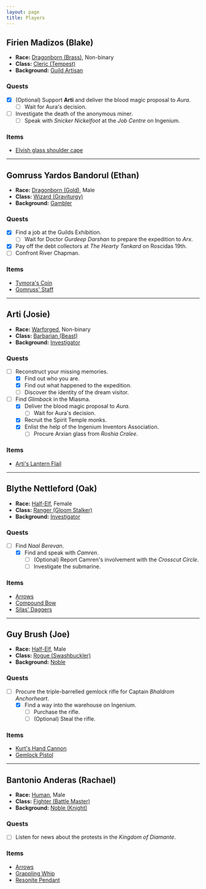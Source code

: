 ```yaml
---
layout: page
title: Players
---
```


## **Firien Madizos (Blake)**

- **Race:** [Dragonborn (Brass)](https://2014.5e.tools/races.html#dragonborn%20(metallic)_ftd), Non-binary
- **Class:** [Cleric (Tempest)](https://2014.5e.tools/classes.html#cleric_phb,state:sub-tempest-phb=b1)
- **Background:** [Guild Artisan](https://2014.5e.tools/backgrounds.html#guild%20artisan_phb)

### Quests

- [x] (Optional) Support **Arti** and deliver the blood magic proposal to *Aura*.
  - [ ] Wait for Aura's decision.
- [ ] Investigate the death of the anonymous miner.
  - [ ] Speak with *Snicker Nickelfoot* at the *Job Centre* on Ingenium.

### Items

- [Elvish glass shoulder cape](items#elvish-glass-shoulder-cape)

---

## **Gomruss Yardos Bandorul (Ethan)**

- **Race:** [Dragonborn (Gold)](https://2014.5e.tools/races.html#dragonborn%20(metallic)_ftd), Male
- **Class:** [Wizard (Graviturgy)](https://2014.5e.tools/classes.html#wizard_phb,state:sub-graviturgy-egw=b1)
- **Background:** [Gambler](https://2014.5e.tools/backgrounds.html#gambler_ai)

### Quests

- [x] Find a job at the Guilds Exhibition.
  - [ ] Wait for Doctor *Gurdeep Darshan* to prepare the expedition to *Arx*.
- [x] Pay off the debt collectors at *The Hearty Tankard* on Roscidas 19th.
- [ ] Confront River Chapman.

### Items

- [Tymora's Coin](items#tymoras-coin)
- [Gomruss' Staff](items#gomruss-staff)

---

## **Arti (Josie)**

- **Race:** [Warforged](https://2014.5e.tools/races.html#warforged_erlw), Non-binary
- **Class:** [Barbarian (Beast)](https://2014.5e.tools/classes.html#barbarian_phb,state:sub-beast-tce=b1)
- **Background:** [Investigator](https://2014.5e.tools/backgrounds.html#investigator_vrgr)

### Quests

- [ ] Reconstruct your missing memories.
  - [x] Find out who you are.
  - [x] Find out what happened to the expedition.
  - [ ] Discover the identity of the dream visitor.
- [ ] Find *Glimback* in the Miasma.
  - [x] Deliver the blood magic proposal to *Aura*.
    - [ ] Wait for Aura's decision.
  - [x] Recruit the Spirit Temple monks.
  - [x] Enlist the help of the Ingenium Inventors Association.
    - [ ] Procure Arxian glass from *Roshia Cralee*.

### Items

- [Arti's Lantern Flail](items#artis-lantern-flail)

---

## **Blythe Nettleford (Oak)**

- **Race:** [Half-Elf](https://2014.5e.tools/races.html#half-elf_phb), Female
- **Class:** [Ranger (Gloom Stalker)](https://2014.5e.tools/classes.html#ranger_phb,state:sub-gloom-stalker-xge=b1)
- **Background:** [Investigator](https://2014.5e.tools/backgrounds.html#investigator_vrgr)

### Quests

- [ ] Find *Naal Berevan*.
  - [x] Find and speak with *Camren*.
    - [ ] (Optional) Report Camren's involvement with the *Crosscut Circle*.
    - [ ] Investigate the submarine.

### Items

- [Arrows](items#arrows-and-bolts)
- [Compound Bow](items#compound-bow)
- [Silas' Daggers](items#poison-blade-of-the-ambitious-assassin)

---

## **Guy Brush (Joe)**

- **Race:** [Half-Elf](https://2014.5e.tools/races.html#half-elf_phb), Male
- **Class:** [Rogue (Swashbuckler)](https://2014.5e.tools/classes.html#rogue_phb,state:sub-swashbuckler-xge=b1)
- **Background:** [Noble](https://2014.5e.tools/backgrounds.html#noble_phb)

### Quests

- [ ] Procure the triple-barrelled gemlock rifle for Captain *Bhaldrom Anchorheart*.
  - [x] Find a way into the warehouse on Ingenium.
    - [ ] Purchase the rifle.
    - [ ] (Optional) Steal the rifle.

### Items

- [Kurt's Hand Cannon](items#hand-cannon)
- [Gemlock Pistol](items#gemlock-pistol)

---

## **Bantonio Anderas (Rachael)**

- **Race:** [Human](https://2014.5e.tools/races.html#human_phb), Male
- **Class:** [Fighter (Battle Master)](https://2014.5e.tools/classes.html#fighter_phb,state:sub-battle-master-phb=b1)
- **Background:** [Noble (Knight)](https://2014.5e.tools/backgrounds.html#variant%20noble%20(knight)_phb)

### Quests

- [ ] Listen for news about the protests in the *Kingdom of Diamante*.

### Items

- [Arrows](items#arrows-and-bolts)
- [Grappling Whip](items#grappling-whip)
- [Resonite Pendant](items#resonite-pendant)
